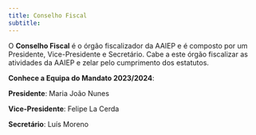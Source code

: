 ```yaml
---
title: Conselho Fiscal
subtitle: 
---
```

O **Conselho Fiscal** é o órgão fiscalizador da AAIEP e é composto por um Presidente, Vice-Presidente e Secretário. Cabe a este órgão fiscalizar as atividades da AAIEP e zelar pelo cumprimento dos estatutos. 

**Conhece a Equipa do Mandato 2023/2024**: 

**Presidente**: Maria João Nunes

**Vice-Presidente**: Felipe La Cerda

**Secretário**: Luís Moreno

